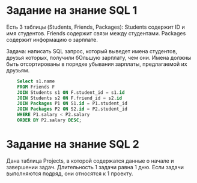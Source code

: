 # Задание на знание SQL 1

Есть 3 таблицы (Students, Friends, Packages):
Students содержит ID и имя студентов.
Friends содержит связи между студентами.
Packages содержит информацию о зарплате. 


Задача: написать SQL запрос, который выведет имена студентов, друзья которых, получили бОльшую зарплату, чем они. Имена должны быть отсортированы в порядке убывания зарплаты, предлагаемой их друзьям.


```sql
    Select s1.name
    FROM Friends F
    JOIN Students s1 ON F.student_id = s1.id
    JOIN Students s2 ON F.friend_id = s2.id
    JOIN Packages P1 ON S1.id = P1.student_id
    JOIN Packages P2 ON S2.id = P2.student_id
    WHERE P1.salary < P2.salary
    ORDER BY P2.salary DESC;
```

# Задание на знание SQL 2

Дана таблица Projects, в которой содержатся данные о начале и завершении задач. Длительность 1 задачи равна 1 дню. Если задачи выполняются подряд, они относятся к 1 проекту.
